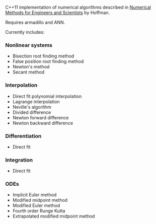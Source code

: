 C++11 implementation of numerical algorithms described in [Numerical Methods for
Engineers and Scientists](http://www.amazon.com/Numerical-Methods-Engineers-Scientists-Edition/dp/0824704436) by Hoffman.

Requires armadillo and ANN.

Currently includes:

### Nonlinear systems
  * Bisection root finding method
  * False position root finding method
  * Newton's method
  * Secant method

### Interpolation
  * Direct fit polynomial interpolation
  * Lagrange interpolation
  * Neville's algorithm
  * Divided difference
  * Newton forward difference
  * Newton backward difference

### Differentiation
  * Direct fit

### Integration
  * Direct fit

### ODEs
  * Implicit Euler method
  * Modified midpoint method
  * Modified Euler method
  * Fourth order Runge Kutta
  * Extrapolated modified midpoint method
